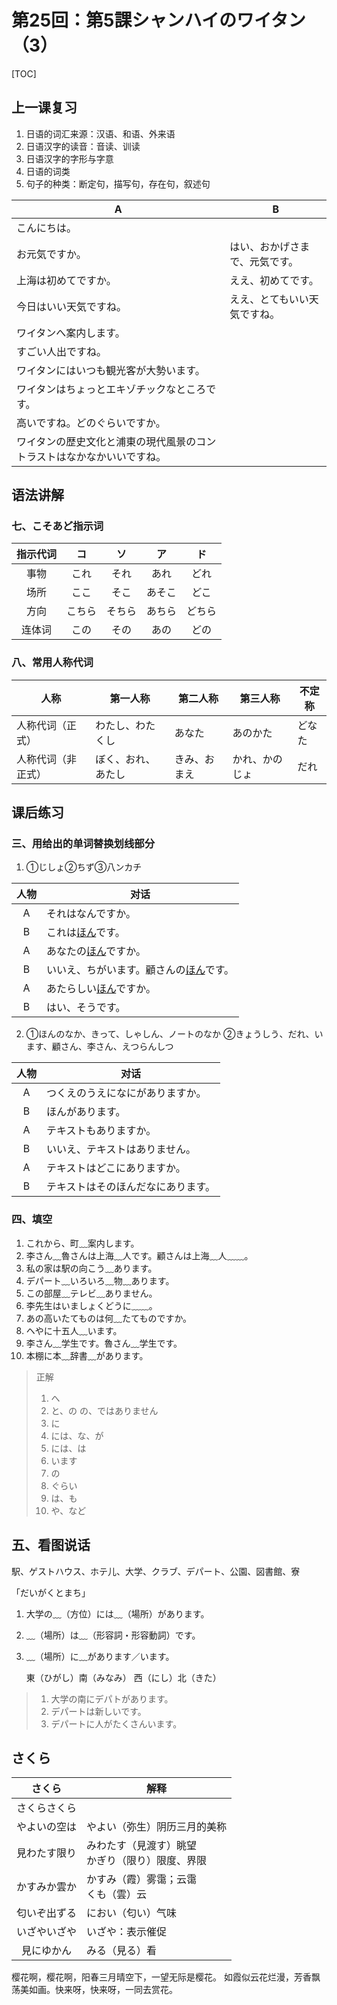 # 第25回：第5課シャンハイのワイタン（3）

[TOC]

## 上一课复习

1. 日语的词汇来源：汉语、和语、外来语
2. 日语汉字的读音：音读、训读
3. 日语汉字的字形与字意
4. 日语的词类
5. 句子的种类：断定句，描写句，存在句，叙述句

| A                                                            | B                              |
| ------------------------------------------------------------ | ------------------------------ |
| こんにちは。                                                 |                                |
| お元気ですか。                                               | はい、おかげさまで、元気です。 |
| 上海は初めてですか。                                         | ええ、初めてです。             |
| 今日はいい天気ですね。                                       | ええ、とてもいい天気ですね。   |
| ワイタンへ案内します。                                       |                                |
| すごい人出ですね。                                           |                                |
| ワイタンにはいつも観光客が大勢います。                       |                                |
| ワイタンはちょっとエキゾチックなところです。                 |                                |
| 高いですね。どのぐらいですか。                               |                                |
| ワイタンの歴史文化と浦東の現代風景のコントラストはなかなかいいですね。 |                                |

## 语法讲解

### 七、こそあど指示词

| 指示代词 |   コ   |   ソ   |   ア   |   ド   |
| :------: | :----: | :----: | :----: | :----: |
|   事物   |  これ  |  それ  |  あれ  |  どれ  |
|   场所   |  ここ  |  そこ  | あそこ |  どこ  |
|   方向   | こちら | そちら | あちら | どちら |
|  连体词  |  この  |  その  |  あの  |  どの  |

### 八、常用人称代词

| 人称               | 第一人称           | 第二人称     | 第三人称       | 不定称 |
| ------------------ | ------------------ | ------------ | -------------- | ------ |
| 人称代词（正式）   | わたし、わたくし   | あなた       | あのかた       | どなた |
| 人称代词（非正式） | ぼく、おれ、あたし | きみ、おまえ | かれ、かのじょ | だれ   |

## 课后练习

### 三、用给出的单词替换划线部分

1. ①じしょ②ちず③八ンカチ

| 人物 | 对话                                          |
| :--: | --------------------------------------------- |
|  A   | それはなんですか。                            |
|  B   | これは<u>ほん</u>です。                       |
|  A   | あなたの<u>ほん</u>ですか。                   |
|  B   | いいえ、ちがいます。顧さんの<u>ほん</u>です。 |
|  A   | あたらしい<u>ほん</u>ですか。                 |
|  B   | はい、そうです。                              |

2. ①ほんのなか、きって、しゃしん、ノートのなか
   ②きょうしう、だれ、います、顧さん、李さん、えつらんしつ

| 人物 | 对话                               |
| :--: | ---------------------------------- |
|  A   | つくえのうえになにがありますか。   |
|  B   | ほんがあります。                   |
|  A   | テキストもありますか。             |
|  B   | いいえ、テキストはありません。     |
|  A   | テキストはどこにありますか。       |
|  B   | テキストはそのほんだなにあります。 |

### 四、填空

1. これから、町﹏案内します。
2. 李さん﹏魯さんは上海﹏人です。顧さんは上海﹏人﹏﹏。
3. 私の家は駅の向こう﹏あります。
4. デパート﹏いろいろ﹏物﹏あります。
5. この部屋﹏テレビ﹏ありません。
6. 李先生はいましょくどうに﹏﹏。
7. あの高いたてものは何﹏たてものですか。
8. ヘやに十五人﹏います。
9. 李さん﹏学生です。魯さん﹏学生です。
10. 本棚に本﹏辞書﹏があります。

> 正解
>
> 1. へ
> 2. と、の
>    の、ではありません
> 3. に
> 4. には、な、が
> 5. には、は
> 6. います
> 7. の
> 8. ぐらい
> 9. は、も
> 10. や、など

## 五、看图说话

駅、ゲストハウス、ホテ儿、大学、クラブ、デパート、公園、図書館、寮

「だいがくとまち」

1. 大学の﹏（方位）には﹏（場所）があります。

2. ﹏（場所）は﹏（形容詞・形容動詞）です。

3. ﹏（場所）に﹏があります／います。

   東（ひがし）南（みなみ）
   西（にし）北（きた）

> 1. 大学の南にデパトがあります。
> 2. デパートは新しいです。
> 3. デパートに人がたくさんいます。

## さくら

|    さくら    | 解释                                                |
| :----------: | --------------------------------------------------- |
| さくらさくら |                                                     |
| やよいの空は | やよい（弥生）阴历三月的美称                        |
| 見わたす限り | みわたす（見渡す）眺望<br/>かぎり（限り）限度、界限 |
| かすみか雲か | かすみ（霞）雾霭；云霭<br/>くも（雲）云             |
| 匂いぞ出ずる | におい（匂い）气味                                  |
| いざやいざや | いざや：表示催促                                    |
|  見にゆかん  | みる（見る）看                                      |

樱花啊，樱花啊，阳春三月晴空下，一望无际是樱花。
如霞似云花烂漫，芳香飘荡美如画。快来呀，快来呀，一同去赏花。